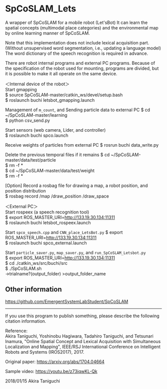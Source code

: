# SpCoSLAM_Lets
A wrapper of SpCoSLAM for a mobile robot (Let'sBot)
It can learn the spatial concepts (multimodal place categories) and the environmental map by online learning manner of SpCoSLAM.

Note that this implementation does not include lexical acquisition part.
(Without unsupervised word segmentation, i.e., updating a language model)
The word dictionary of the speech recognition is required in advance.

There are robot internal programs and external PC programs.
Because of the specification of the robot used for mounting, programs are divided, but it is possible to make it all operate on the same device.


＜Internal device of the robot＞  
Start gmapping  
    $ source SpCoSLAM-master/catkin_ws/devel/setup.bash  
    $ roslaunch buchi letsbot_gmapping.launch  

Management of `m_count`, and Sending particle data to external PC
    $ cd ~/SpCoSLAM-master/learning  
    $ python csv_send.py  

Start sensors (web camera, Lider, and controller)  
    $ roslaunch buchi spco.launch  

Receive weights of particles from external PC
    $ rosrun buchi data_write.py  

Delete the previous temporal files if it remains 
    $ cd ~/SpCoSLAM-master/data/test/particle  
    $ rm -f *  
    $ cd ~/SpCoSLAM-master/data/test/weight  
    $ rm -f *  

[Option] Record a rosbag file for drawing a map, a robot position, and position distribution  
    $ rosbag record /map /draw_position /draw_space  

＜External PC＞  
Start rospeex (a speech recognition tool)   
    $ export ROS_MASTER_URI=http://133.19.30.134:11311  
    $ roslaunch buchi letsbot_rospeex.launch  

Start `spco_speech.cpp` and `CNN_place_LetsBot.py` 
    $ export ROS_MASTER_URI=http://133.19.30.134:11311  
    $ roslaunch buchi spco_external.launch  

Start `particle_saver.py`, `map_saver.py`, and `run_SpCoSLAM_Letsbot.py`  
    $ export ROS_MASTER_URI=http://133.19.30.134:11311  
    $ cd ./catkin_ws/src/buchi/src  
    $ ./SpCoSLAM.sh  
    ->trialname?(output_folder) >output_folder_name  


## Other information
https://github.com/EmergentSystemLabStudent/SpCoSLAM


---
If you use this program to publish something, please describe the following citation information.

Reference:  
Akira Taniguchi, Yoshinobu Hagiwara, Tadahiro Taniguchi, and Tetsunari Inamura, "Online Spatial Concept and Lexical Acquisition with Simultaneous Localization and Mapping", IEEE/RSJ International Conference on Intelligent Robots and Systems (IROS2017), 2017.

Original paper:
https://arxiv.org/abs/1704.04664

Sample video:
https://youtu.be/z73iqwKL-Qk

2018/01/15  Akira Taniguchi
